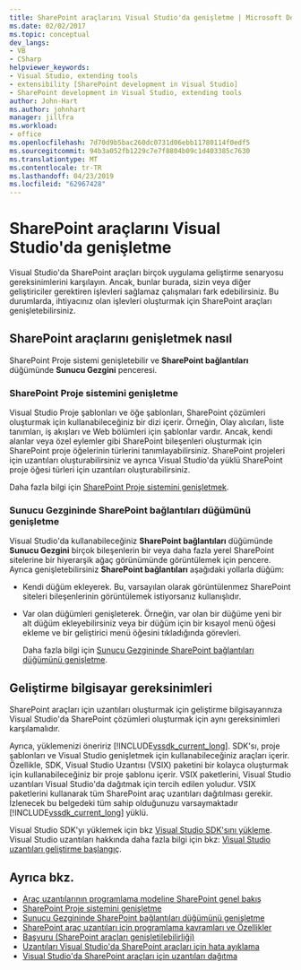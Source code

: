 ```yaml
---
title: SharePoint araçlarını Visual Studio'da genişletme | Microsoft Docs
ms.date: 02/02/2017
ms.topic: conceptual
dev_langs:
- VB
- CSharp
helpviewer_keywords:
- Visual Studio, extending tools
- extensibility [SharePoint development in Visual Studio]
- SharePoint development in Visual Studio, extending tools
author: John-Hart
ms.author: johnhart
manager: jillfra
ms.workload:
- office
ms.openlocfilehash: 7d70d9b5bac260dc0731d06ebb11780114f0edf5
ms.sourcegitcommit: 94b3a052fb1229c7e7f8804b09c1d403385c7630
ms.translationtype: MT
ms.contentlocale: tr-TR
ms.lasthandoff: 04/23/2019
ms.locfileid: "62967428"
---
```

# <a name="extend-the-sharepoint-tools-in-visual-studio"></a>SharePoint araçlarını Visual Studio'da genişletme
  Visual Studio'da SharePoint araçları birçok uygulama geliştirme senaryosu gereksinimlerini karşılayın. Ancak, bunlar burada, sizin veya diğer geliştiriciler gerektiren işlevleri sağlamaz çalışmaları fark edebilirsiniz. Bu durumlarda, ihtiyacınız olan işlevleri oluşturmak için SharePoint araçları genişletebilirsiniz.

## <a name="how-to-extend-the-sharepoint-tools"></a>SharePoint araçlarını genişletmek nasıl
 SharePoint Proje sistemi genişletebilir ve **SharePoint bağlantıları** düğümünde **Sunucu Gezgini** penceresi.

### <a name="extend-the-sharepoint-project-system"></a>SharePoint Proje sistemini genişletme
 Visual Studio Proje şablonları ve öğe şablonları, SharePoint çözümleri oluşturmak için kullanabileceğiniz bir dizi içerir. Örneğin, Olay alıcıları, liste tanımları, iş akışları ve Web bölümleri için şablonlar vardır. Ancak, kendi alanlar veya özel eylemler gibi SharePoint bileşenleri oluşturmak için SharePoint proje öğelerinin türlerini tanımlayabilirsiniz. SharePoint projeleri için uzantıları oluşturabilirsiniz ve ayrıca Visual Studio'da yüklü SharePoint proje öğesi türleri için uzantıları oluşturabilirsiniz.

 Daha fazla bilgi için [SharePoint Proje sistemini genişletmek](../sharepoint/extending-the-sharepoint-project-system.md).

### <a name="extend-the-sharepoint-connections-node-in-server-explorer"></a>Sunucu Gezgininde SharePoint bağlantıları düğümünü genişletme
 Visual Studio'da kullanabileceğiniz **SharePoint bağlantıları** düğümünde **Sunucu Gezgini** birçok bileşenlerin bir veya daha fazla yerel SharePoint sitelerine bir hiyerarşik ağaç görünümünde görüntülemek için pencere. Ayrıca genişletebilirsiniz **SharePoint bağlantıları** aşağıdaki yollarla düğüm:

- Kendi düğüm ekleyerek. Bu, varsayılan olarak görüntülenmez SharePoint siteleri bileşenlerinin görüntülemek istiyorsanız kullanışlıdır.

- Var olan düğümleri genişleterek. Örneğin, var olan bir düğüme yeni bir alt düğüm ekleyebilirsiniz veya bir düğüm için bir kısayol menü öğesi ekleme ve bir geliştirici menü öğesini tıkladığında görevleri.

  Daha fazla bilgi için [Sunucu Gezgininde SharePoint bağlantıları düğümünü genişletme](../sharepoint/extending-the-sharepoint-connections-node-in-server-explorer.md).

## <a name="development-computer-requirements"></a>Geliştirme bilgisayar gereksinimleri
 SharePoint araçları için uzantıları oluşturmak için geliştirme bilgisayarınıza Visual Studio'da SharePoint çözümleri oluşturmak için aynı gereksinimleri karşılamalıdır.

 Ayrıca, yüklemenizi öneririz [!INCLUDE[vssdk_current_long](../sharepoint/includes/vssdk-current-long-md.md)]. SDK'sı, proje şablonları ve Visual Studio genişletmek için kullanabileceğiniz araçları içerir. Özellikle, SDK, Visual Studio Uzantısı (VSIX) paketini bir kolayca oluşturmak için kullanabileceğiniz bir proje şablonu içerir. VSIX paketlerini, Visual Studio uzantıları Visual Studio'da dağıtmak için tercih edilen yoludur. VSIX paketlerini kullanarak tüm SharePoint araç uzantıları dağıtılması gerekir. İzlenecek bu belgedeki tüm sahip olduğunuzu varsaymaktadır [!INCLUDE[vssdk_current_long](../sharepoint/includes/vssdk-current-long-md.md)] yüklü.

 Visual Studio SDK'yı yüklemek için bkz [Visual Studio SDK'sını yükleme](../extensibility/installing-the-visual-studio-sdk.md). Visual Studio uzantıları hakkında daha fazla bilgi için bkz: [Visual Studio uzantıları geliştirme başlangıç](../extensibility/starting-to-develop-visual-studio-extensions.md).

## <a name="see-also"></a>Ayrıca bkz.

- [Araç uzantılarının programlama modeline SharePoint genel bakış](../sharepoint/overview-of-the-programming-model-of-sharepoint-tools-extensions.md)
- [SharePoint Proje sistemini genişletme](../sharepoint/extending-the-sharepoint-project-system.md)
- [Sunucu Gezgininde SharePoint bağlantıları düğümünü genişletme](../sharepoint/extending-the-sharepoint-connections-node-in-server-explorer.md)
- [SharePoint araç uzantıları için programlama kavramları ve Özellikler](../sharepoint/programming-concepts-and-features-for-sharepoint-tools-extensions.md)
- [Başvuru &#40;SharePoint araçları genişletilebilirliği&#41;](../sharepoint/reference-sharepoint-tools-extensibility.md)
- [Uzantıları Visual Studio'da SharePoint araçları için hata ayıklama](../sharepoint/debugging-extensions-for-the-sharepoint-tools-in-visual-studio.md)
- [Visual Studio'da SharePoint araçları için uzantıları dağıtma](../sharepoint/deploying-extensions-for-the-sharepoint-tools-in-visual-studio.md)